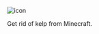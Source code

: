 ![icon](https://github.com/herrobriam/remove-kelp/assets/131239470/206b5260-c739-4f6d-8119-af594d6a1c23)


Get rid of kelp from Minecraft.
